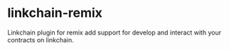 # linkchain-remix
Linkchain plugin for remix add support for develop and interact with your contracts on linkchain.
